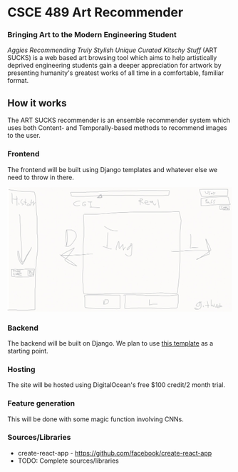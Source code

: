 # CSCE 489 Art Recommender

### Bringing Art to the Modern Engineering Student

_Aggies Recommending Truly Stylish Unique Curated Kitschy Stuff_ (ART SUCKS) is a web based art browsing tool which aims to help artistically deprived engineering students gain a deeper appreciation for artwork by presenting humanity's greatest works of all time in a comfortable, familiar format. 

## How it works

The ART SUCKS recommender is an ensemble recommender system which uses both Content- and Temporally-based methods to recommend images to the user. 

### Frontend

The frontend will be built using Django templates and whatever else we need to throw in there.

![UI layout](./images/UI_Sketch.png)

### Backend

The backend will be built on Django. We plan to use [this template](https://github.com/jpadilla/django-project-template) as a starting point.

### Hosting

The site will be hosted using DigitalOcean's free $100 credit/2 month trial.

### Feature generation

This will be done with some magic function involving CNNs.

### Sources/Libraries
* create-react-app - https://github.com/facebook/create-react-app
* TODO: Complete sources/libraries